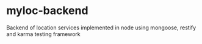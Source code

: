 # myloc-backend

Backend of location services implemented in node using mongoose, restify and karma testing framework
